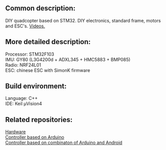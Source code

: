 ## Common description:

DIY quadcopter based on STM32. DIY electronics, standard frame, motors and ESC's. [Videos.](https://www.youtube.com/playlist?list=PLp3uHHNT_1wAUe_-DQOpaPoW9ktin12r7)

## More detailed description:

Processor: STM32F103  
IMU: GY80 (L3G4200d + ADXL345 + HMC5883 + BMP085)  
Radio: NRF24L01  
ESC: chinese ESC with SimonK firmware  

## Build environment:

Language: C++  
IDE: Keil µVision4

## Related repositories:

[Hardware](https://github.com/AntonEvmenenko/BQCopter-hardware)  
[Controller based on Arduino](https://github.com/AntonEvmenenko/BQCopter-controller-arduino)  
[Controller based on combinaton of Arduino and Android](https://github.com/AntonEvmenenko/BQCopter-controller-android)
